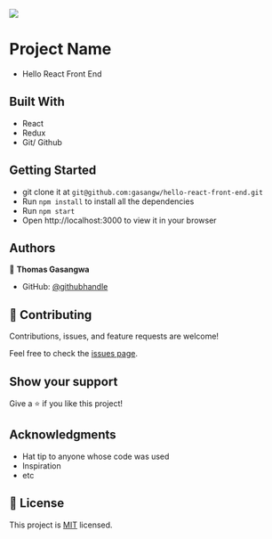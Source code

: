 ![](https://img.shields.io/badge/Microverse-blueviolet)

# Project Name

- Hello React Front End


## Built With

- React
- Redux
- Git/ Github


## Getting Started
- git clone it at `git@github.com:gasangw/hello-react-front-end.git`
- Run `npm install` to install all the dependencies
- Run `npm start`
- Open http://localhost:3000 to view it in your browser


## Authors

👤 **Thomas Gasangwa**

- GitHub: [@githubhandle](https://github.com/gasangw)

## 🤝 Contributing

Contributions, issues, and feature requests are welcome!

Feel free to check the [issues page](../../issues/).

## Show your support

Give a ⭐️ if you like this project!

## Acknowledgments

- Hat tip to anyone whose code was used
- Inspiration
- etc

## 📝 License

This project is [MIT](./MIT.md) licensed.
